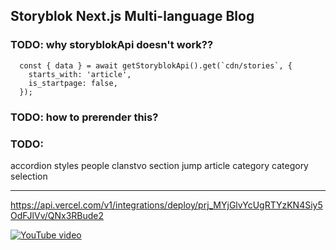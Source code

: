 ## Storyblok Next.js Multi-language Blog

### TODO: why storyblokApi doesn't work??

      const { data } = await getStoryblokApi().get(`cdn/stories`, {
        starts_with: 'article',
        is_startpage: false,
      });

### TODO: how to prerender this?

### TODO:

accordion styles
people
clanstvo section jump
article category
category selection

---

https://api.vercel.com/v1/integrations/deploy/prj_MYjGlvYcUgRTYzKN4Siy5OdFJlVv/QNx3RBude2

[![YouTube video](https://img.youtube.com/vi/HKQyrbXFAcc/maxresdefault.jpg)](https://www.youtube.com/watch?v=HKQyrbXFAcc)
